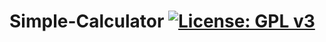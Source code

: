 # Simple-Calculator [![License: GPL v3](https://img.shields.io/badge/License-GPLv3-blue.svg)](https://www.gnu.org/licenses/gpl-3.0)

